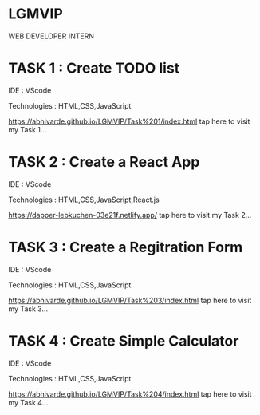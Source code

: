 # LGMVIP

WEB DEVELOPER INTERN

# TASK 1 : Create TODO list

IDE : VScode

Technologies : HTML,CSS,JavaScript

https://abhivarde.github.io/LGMVIP/Task%201/index.html tap here to visit my Task 1...

# TASK 2 : Create a React App

IDE : VScode

Technologies : HTML,CSS,JavaScript,React.js

https://dapper-lebkuchen-03e21f.netlify.app/ tap here to visit my Task 2...

# TASK 3 : Create a Regitration Form

IDE : VScode

Technologies : HTML,CSS,JavaScript

https://abhivarde.github.io/LGMVIP/Task%203/index.html tap here to visit my Task 3...

# TASK 4 : Create Simple Calculator

IDE : VScode

Technologies : HTML,CSS,JavaScript

 https://abhivarde.github.io/LGMVIP/Task%204/index.html tap here to visit my Task 4...
